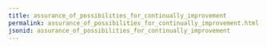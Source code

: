 ```yaml
---
title: assurance_of_possibilities_for_continually_improvement
permalink: assurance_of_possibilities_for_continually_improvement.html
jsonid: assurance_of_possibilities_for_continually_improvement
---
```

